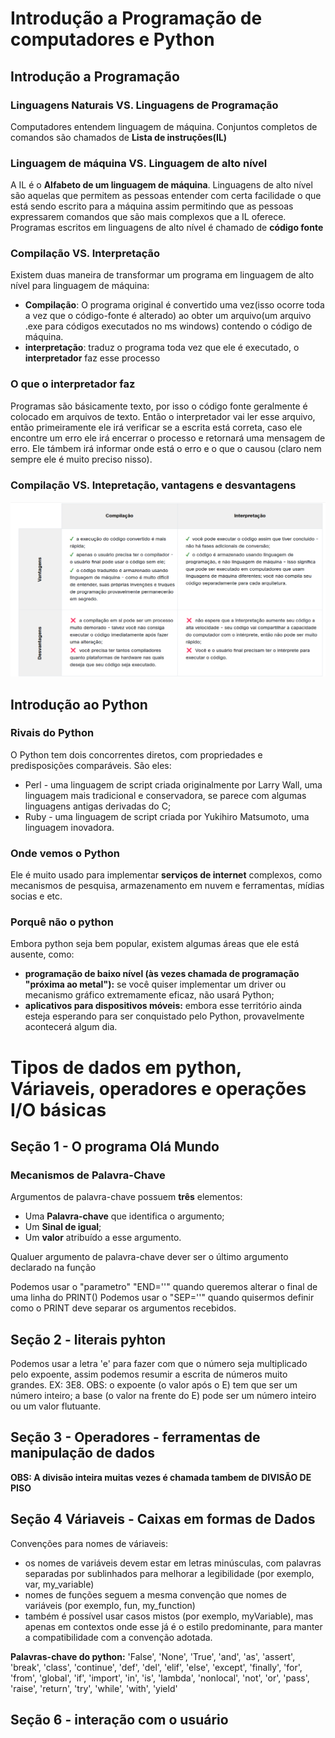 # Introdução a Programação de computadores e Python

## Introdução a Programação

### Linguagens Naturais VS. Linguagens de Programação

Computadores entendem linguagem de máquina.
Conjuntos completos de comandos são chamados de **Lista de instruções(IL)** 

### Linguagem de máquina VS. Linguagem de alto nível

A IL é o **Alfabeto de um linguagem de máquina**.
Linguagens de alto nível são aquelas que permitem as pessoas entender com certa facilidade o que está
sendo escrito para a máquina assim permitindo que as pessoas expressarem comandos que são mais complexos que a
IL oferece.
Programas escritos em linguagens de alto nível é chamado de **código fonte**

### Compilação VS. Interpretação

Existem duas maneira de transformar um programa em linguagem de alto nível para linguagem de máquina:

* **Compilação**: O programa original é convertido uma vez(isso ocorre toda a vez que o código-fonte é alterado)
ao obter um arquivo(um arquivo .exe para códigos executados no ms windows) contendo o código de máquina.
* **interpretação**: traduz o programa toda vez que ele é executado, o **interpretador** faz esse processo

### O que o interpretador faz

Programas são básicamente texto, por isso o código fonte geralmente é colocado em arquivos de texto.
Então o interpretador vai ler esse arquivo, então primeiramente ele irá verificar se a escrita está correta, caso ele encontre um erro ele irá encerrar o processo e retornará uma mensagem de erro.
Ele támbem irá informar onde está o erro e o que o causou (claro nem sempre ele é muito preciso nisso).


### Compilação VS. Intepretação, vantagens e desvantagens

![Vantagens e desvatagens compilação e interpretação](../CursoPython/imgsCurso/compEinterVantagens.png)

## Introdução ao Python

### Rivais do Python

O Python tem dois concorrentes diretos, com propriedades e predisposições comparáveis. São eles:

* Perl - uma linguagem de script criada originalmente por Larry Wall, uma linguagem mais tradicional e 
conservadora, se parece com algumas linguagens antigas derivadas do C;
* Ruby - uma linguagem de script criada por Yukihiro Matsumoto, uma linguagem inovadora.

### Onde vemos o Python

Ele é muito usado para implementar **serviços de internet** complexos, como mecanismos de pesquisa, 
armazenamento em nuvem e ferramentas, mídias socias e etc.

### Porquê não o python 

Embora python seja bem popular, existem algumas áreas que ele está ausente, como:

* **programação de baixo nível (às vezes chamada de programação "próxima ao metal"):** se você quiser implementar 
um driver ou mecanismo gráfico extremamente eficaz, não usará Python;
* **aplicativos para dispositivos móveis:** embora esse território ainda esteja esperando para ser conquistado 
pelo Python, provavelmente acontecerá algum dia.

# Tipos de dados em python, Váriaveis, operadores e operações I/O básicas

## Seção 1 - O programa Olá Mundo

### Mecanismos de Palavra-Chave

Argumentos de palavra-chave possuem **três** elementos:
* Uma **Palavra-chave** que identifica o argumento;
* Um **Sinal de igual**;
* Um **valor** atribuído a esse argumento.

Qualuer argumento de palavra-chave dever ser o último argumento declarado na função

Podemos usar o "parametro" "END=''" quando queremos alterar o final de uma linha do PRINT()
Podemos usar o "SEP=''" quando quisermos definir como o PRINT deve separar os argumentos recebidos.

## Seção 2 - literais pyhton

Podemos usar a letra 'e' para fazer com que o número seja multiplicado pelo expoente, assim podemos resumir
a escrita de números muito grandes. EX: 3E8.
OBS: o expoente (o valor após o E) tem que ser um número inteiro; a base (o valor na frente do E) pode ser um 
número inteiro ou um valor flutuante.

## Seção 3 - Operadores - ferramentas de manipulação de dados

**OBS: A divisão inteira muitas vezes é chamada tambem de DIVISÃO DE PISO**

## Seção 4 Váriaveis - Caixas em formas de Dados

Convenções para nomes de váriaveis:

* os nomes de variáveis devem estar em letras minúsculas, com palavras separadas por sublinhados para melhorar a legibilidade (por exemplo, var, my_variable)
* nomes de funções seguem a mesma convenção que nomes de variáveis (por exemplo, fun, my_function)
* também é possível usar casos mistos (por exemplo, myVariable), mas apenas em contextos onde esse já é o estilo predominante, para manter a compatibilidade com a convenção adotada.

**Palavras-chave do python:** 'False', 'None', 'True', 'and', 'as', 'assert', 'break', 'class', 'continue', 
'def', 'del', 'elif', 'else', 'except', 'finally', 'for', 'from', 'global', 'if', 'import', 'in', 'is', 
'lambda', 'nonlocal', 'not', 'or', 'pass', 'raise', 'return', 'try', 'while', 'with', 'yield'

## Seção 6 - interação com o usuário

